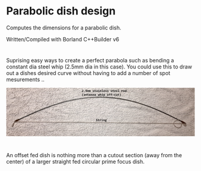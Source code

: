 # Parabolic dish design
Computes the dimensions for a parabolic dish.

Written/Compiled with Borland C++Builder v6

#

Suprising easy ways to create a perfect parabola such as bending a constant dia steel whip (2.5mm dia in this case).
You could use this to draw out a dishes desired curve without having to add a number of spot mesurements ..

<div align="center">
<img src="/Bent_steel_rod.png">
</div>

#

An offset fed dish is nothing more than a cutout section (away from the center) of a larger straight fed circular prime focus dish.
